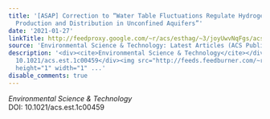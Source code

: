 ```yaml
---
title: '[ASAP] Correction to “Water Table Fluctuations Regulate Hydrogen Peroxide
  Production and Distribution in Unconfined Aquifers”'
date: '2021-01-27'
linkTitle: http://feedproxy.google.com/~r/acs/esthag/~3/joyUwvNqFgs/acs.est.1c00459
source: 'Environmental Science & Technology: Latest Articles (ACS Publications)'
description: '<div><cite>Environmental Science & Technology</cite></div><div>DOI:
  10.1021/acs.est.1c00459</div><img src="http://feeds.feedburner.com/~r/acs/esthag/~4/joyUwvNqFgs"
  height="1" width="1" ...'
disable_comments: true
---
```

<div><cite>Environmental Science & Technology</cite></div><div>DOI: 10.1021/acs.est.1c00459</div><img src="http://feeds.feedburner.com/~r/acs/esthag/~4/joyUwvNqFgs" height="1" width="1" ...